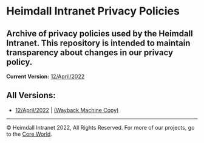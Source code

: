 # Heimdall Intranet Privacy Policies
Archive of privacy policies used by the Heimdall Intranet.
This repository is intended to maintain transparency about changes in our privacy policy.
---
**Current Version:** [12/April/2022](/12-apr-2022)

## All Versions:
- [12/April/2022](/12-apr-2022) | [(Wayback Machine Copy)](https://web.archive.org/web/20220412113554/https://privacy.pks.ai/12-apr-2022)

---
© Heimdall Intranet 2022, All Rights Reserved. For more of our projects, go to the [Core World](https://core.pks.ai/).
